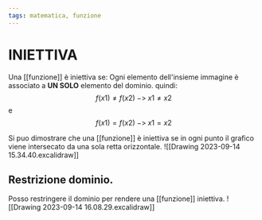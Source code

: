```yaml
---
tags: matematica, funzione
---
```

# INIETTIVA
Una [[funzione]]  è iniettiva se:
Ogni elemento dell'insieme immagine è associato a __UN SOLO__ elemento del dominio.
quindi:
$$
f(x1)≠f(x2) \;->\;x1≠x2
$$
e
$$
f(x1)=f(x2) \;->\;x1=x2
$$

Si puo dimostrare che una [[funzione]] è iniettiva se in ogni punto il grafico viene intersecato da una sola retta orizzontale.
![[Drawing 2023-09-14 15.34.40.excalidraw]]

## Restrizione dominio.

Posso restringere il dominio per rendere una [[funzione]] iniettiva.
![[Drawing 2023-09-14 16.08.29.excalidraw]]